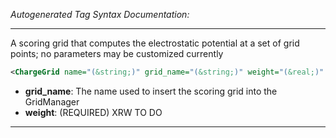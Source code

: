 _Autogenerated Tag Syntax Documentation:_

---
A scoring grid that computes the electrostatic potential at a set of grid points; no parameters may be customized currently

```xml
<ChargeGrid name="(&string;)" grid_name="(&string;)" weight="(&real;)" />
```

-   **grid_name**: The name used to insert the scoring grid into the GridManager
-   **weight**: (REQUIRED) XRW TO DO

---
